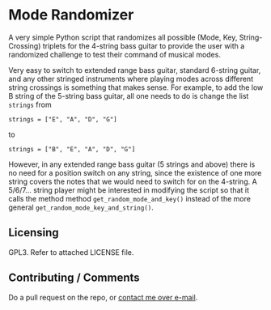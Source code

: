 # Mode Randomizer

A very simple Python script that randomizes all possible
(Mode, Key, String-Crossing) triplets for the 4-string bass guitar
to provide the user with a randomized challenge to test their command of 
musical modes.

Very easy to switch to extended range bass guitar, standard 6-string guitar,
and any other stringed instruments where playing modes across different string crossings
is something that makes sense. For example, to add the low B string of the 5-string bass guitar,
all one needs to do is change the list `strings` from   

`strings = ["E", "A", "D", "G"]`

to 

`strings = ["B", "E", "A", "D", "G"]`

However, in any extended range bass guitar (5 strings and above) there is no need
for a position switch on any string, since the existence of one more string
covers the notes that we would need to switch for on the 4-string. A 5/6/7...
string player might be interested in modifying the script so that it calls the method 
method `get_random_mode_and_key()` instead of the more general `get_random_mode_key_and_string()`. 
## Licensing

GPL3. Refer to attached LICENSE file.

## Contributing / Comments

Do a pull request on the repo, or [contact me over e-mail](mailto:jason.filippou@gmail.com).

